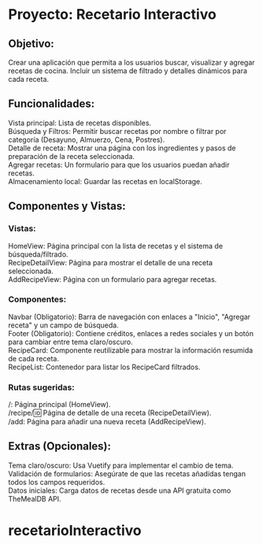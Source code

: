 # Proyecto: Recetario Interactivo

## Objetivo:
Crear una aplicación que permita a los usuarios buscar, visualizar y agregar recetas de cocina. Incluir un sistema de filtrado y detalles dinámicos para cada receta. <br>

## Funcionalidades:

Vista principal: Lista de recetas disponibles.<br>
Búsqueda y Filtros: Permitir buscar recetas por nombre o filtrar por categoría (Desayuno, Almuerzo, Cena, Postres).<br>
Detalle de receta: Mostrar una página con los ingredientes y pasos de preparación de la receta seleccionada.<br>
Agregar recetas: Un formulario para que los usuarios puedan añadir recetas.<br>
Almacenamiento local: Guardar las recetas en localStorage.<br>

## Componentes y Vistas:

### Vistas:
HomeView: Página principal con la lista de recetas y el sistema de búsqueda/filtrado.<br>
RecipeDetailView: Página para mostrar el detalle de una receta seleccionada.<br>
AddRecipeView: Página con un formulario para agregar recetas.<br>

### Componentes:

Navbar (Obligatorio): Barra de navegación con enlaces a "Inicio", "Agregar receta" y un campo de búsqueda.<br>
Footer (Obligatorio): Contiene créditos, enlaces a redes sociales y un botón para cambiar entre tema claro/oscuro.<br>
RecipeCard: Componente reutilizable para mostrar la información resumida de cada receta.<br>
RecipeList: Contenedor para listar los RecipeCard filtrados.<br>

### Rutas sugeridas:
/: Página principal (HomeView).<br>
/recipe/:id: Página de detalle de una receta (RecipeDetailView).<br>
/add: Página para añadir una nueva receta (AddRecipeView).<br>

## Extras (Opcionales):
Tema claro/oscuro: Usa Vuetify para implementar el cambio de tema.<br>
Validación de formularios: Asegúrate de que las recetas añadidas tengan todos los campos requeridos.<br>
Datos iniciales: Carga datos de recetas desde una API gratuita como TheMealDB API.<br>

# recetarioInteractivo
